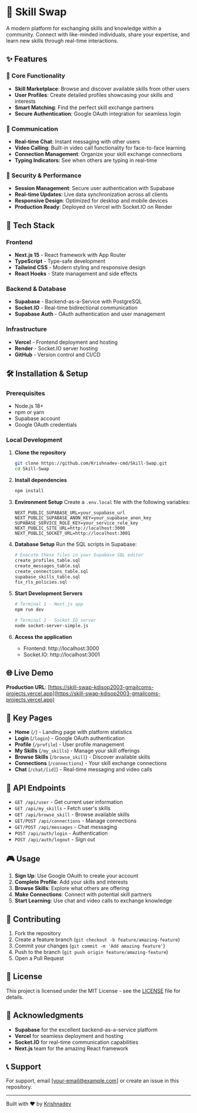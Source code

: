 # 🔄 Skill Swap

A modern platform for exchanging skills and knowledge within a community. Connect with like-minded individuals, share your expertise, and learn new skills through real-time interactions.

## ✨ Features

### 🎯 Core Functionality
- **Skill Marketplace**: Browse and discover available skills from other users
- **User Profiles**: Create detailed profiles showcasing your skills and interests
- **Smart Matching**: Find the perfect skill exchange partners
- **Secure Authentication**: Google OAuth integration for seamless login

### 💬 Communication
- **Real-time Chat**: Instant messaging with other users
- **Video Calling**: Built-in video call functionality for face-to-face learning
- **Connection Management**: Organize your skill exchange connections
- **Typing Indicators**: See when others are typing in real-time

### 🔐 Security & Performance
- **Session Management**: Secure user authentication with Supabase
- **Real-time Updates**: Live data synchronization across all clients
- **Responsive Design**: Optimized for desktop and mobile devices
- **Production Ready**: Deployed on Vercel with Socket.IO on Render

## 🚀 Tech Stack

### Frontend
- **Next.js 15** - React framework with App Router
- **TypeScript** - Type-safe development
- **Tailwind CSS** - Modern styling and responsive design
- **React Hooks** - State management and side effects

### Backend & Database
- **Supabase** - Backend-as-a-Service with PostgreSQL
- **Socket.IO** - Real-time bidirectional communication
- **Supabase Auth** - OAuth authentication and user management

### Infrastructure
- **Vercel** - Frontend deployment and hosting
- **Render** - Socket.IO server hosting
- **GitHub** - Version control and CI/CD

## 🛠️ Installation & Setup

### Prerequisites
- Node.js 18+ 
- npm or yarn
- Supabase account
- Google OAuth credentials

### Local Development

1. **Clone the repository**
   ```bash
   git clone https://github.com/Krishnadev-cmd/Skill-Swap.git
   cd Skill-Swap
   ```

2. **Install dependencies**
   ```bash
   npm install
   ```

3. **Environment Setup**
   Create a `.env.local` file with the following variables:
   ```env
   NEXT_PUBLIC_SUPABASE_URL=your_supabase_url
   NEXT_PUBLIC_SUPABASE_ANON_KEY=your_supabase_anon_key
   SUPABASE_SERVICE_ROLE_KEY=your_service_role_key
   NEXT_PUBLIC_SITE_URL=http://localhost:3000
   NEXT_PUBLIC_SOCKET_URL=http://localhost:3001
   ```

4. **Database Setup**
   Run the SQL scripts in Supabase:
   ```bash
   # Execute these files in your Supabase SQL editor
   create_profiles_table.sql
   create_messages_table.sql
   create_connections_table.sql
   supabase_skills_table.sql
   fix_rls_policies.sql
   ```

5. **Start Development Servers**
   ```bash
   # Terminal 1 - Next.js app
   npm run dev
   
   # Terminal 2 - Socket.IO server
   node socket-server-simple.js
   ```

6. **Access the application**
   - Frontend: http://localhost:3000
   - Socket.IO: http://localhost:3001

## 🌐 Live Demo

**Production URL**: [https://skill-swap-kdisop2003-gmailcoms-projects.vercel.app](https://skill-swap-kdisop2003-gmailcoms-projects.vercel.app)

## 📱 Key Pages

- **Home** (`/`) - Landing page with platform statistics
- **Login** (`/login`) - Google OAuth authentication
- **Profile** (`/profile`) - User profile management
- **My Skills** (`/my_skills`) - Manage your skill offerings
- **Browse Skills** (`/browse_skill`) - Discover available skills
- **Connections** (`/connections`) - Your skill exchange connections
- **Chat** (`/chat/[id]`) - Real-time messaging and video calls

## 🔧 API Endpoints

- `GET /api/user` - Get current user information
- `GET /api/my_skills` - Fetch user's skills
- `GET /api/browse_skill` - Browse available skills
- `GET/POST /api/connections` - Manage connections
- `GET/POST /api/messages` - Chat messaging
- `POST /api/auth/login` - Authentication
- `POST /api/auth/logout` - Sign out

## 🎮 Usage

1. **Sign Up**: Use Google OAuth to create your account
2. **Complete Profile**: Add your skills and interests
3. **Browse Skills**: Explore what others are offering
4. **Make Connections**: Connect with potential skill partners
5. **Start Learning**: Use chat and video calls to exchange knowledge

## 🤝 Contributing

1. Fork the repository
2. Create a feature branch (`git checkout -b feature/amazing-feature`)
3. Commit your changes (`git commit -m 'Add amazing feature'`)
4. Push to the branch (`git push origin feature/amazing-feature`)
5. Open a Pull Request

## 📄 License

This project is licensed under the MIT License - see the [LICENSE](LICENSE) file for details.

## 🙏 Acknowledgments

- **Supabase** for the excellent backend-as-a-service platform
- **Vercel** for seamless deployment and hosting
- **Socket.IO** for real-time communication capabilities
- **Next.js** team for the amazing React framework

## 📞 Support

For support, email [your-email@example.com] or create an issue in this repository.

---

Built with ❤️ by [Krishnadev](https://github.com/Krishnadev-cmd)
